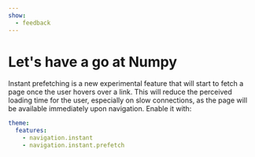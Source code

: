 ```yaml
---
show:
  - feedback
---
```


# Let's have a go at Numpy

Instant prefetching is a new experimental feature that will start to fetch a
page once the user hovers over a link. This will reduce the perceived loading
time for the user, especially on slow connections, as the page will be available
immediately upon navigation. Enable it with:

```yaml
theme:
  features:
    - navigation.instant
    - navigation.instant.prefetch
```
